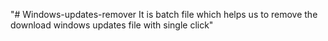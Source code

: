 "# Windows-updates-remover It is batch file which helps us to remove the download windows updates file with single click" 

